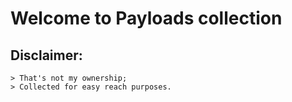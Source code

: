 # Welcome to Payloads collection

## Disclaimer:

	> That's not my ownership;
  	> Collected for easy reach purposes.
